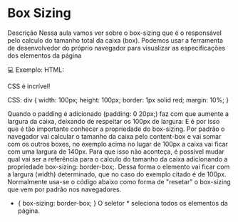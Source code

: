 # Box Sizing
  Descrição
  Nessa aula vamos ver sobre o box-sizing que é o responsável pelo calculo do tamanho total da caixa (box).
  Podemos usar a ferramenta de desenvolvedor do próprio navegador para visualizar as especificações dos elementos da página

💻 Exemplo:
  HTML:
  <div>
    CSS é incrível!
  </div>
  
  CSS:
  div {
    width: 100px; 
    height: 100px;
    border: 1px solid red;
    margin: 10%;
  }

  Quando o padding é adicionado (padding: 0 20px;) faz com que aumente a largura da caixa, deixando de respeitar os 100px de largura:
  E é por isso que é tão importante conhecer a propriedade do box-sizing.
  Por padrão o navegador vai calcular o tamanho da caixa pelo content-box e vai somar com os outros boxes, no exemplo acima no lugar de 100px a caixa vai ficar com uma largura de 140px. Para que isso não aconteça, é possível mudar qual vai ser a referência para o calculo do tamanho da caixa adicionando a propriedade box-sizing: border-box;.
  Dessa forma o elemento vai ficar com a largura (width) determinado, que no caso do exemplo citado é de 100px.
  Normalmente usa-se o código abaixo como forma de "resetar" o box-sizing que vem por padrão nos navegadores.

  * {
    box-sizing: border-box;
  }
  O seletor * seleciona todos os elementos da página.